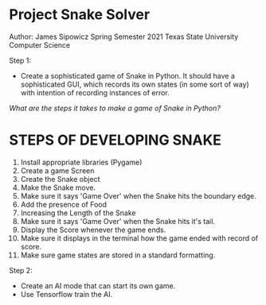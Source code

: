 # Project Snake Solver
Author: James Sipowicz
Spring Semester 2021
Texas State University Computer Science

Step 1:
- Create a sophisticated game of Snake in Python. It should have a sophisticated GUI, 
  which records its own states (in some sort of way) with intention of recording instances
  of error.
  
*What are the steps it takes to make a game of Snake in Python?*

 # STEPS OF DEVELOPING SNAKE
1. Install appropriate libraries (Pygame)
2. Create a game Screen
3. Create the Snake object
4. Make the Snake move.
5. Make sure it says 'Game Over' when the Snake hits the boundary edge.
7. Add the presence of Food
8. Increasing the Length of the Snake
9. Make sure it says 'Game Over' when the Snake hits it's tail.
10. Display the Score whenever the game ends.
11. Make sure it displays in the terminal how the game ended with record of score.
12. Make sure game states are stored in a standard formatting.

Step 2:
- Create an AI mode that can start its own game.
- Use Tensorflow train the AI.
